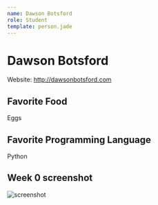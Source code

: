 ```yaml
---
name: Dawson Botsford
role: Student
template: person.jade
---
```


Dawson Botsford
=======
Website: http://dawsonbotsford.com

## Favorite Food

Eggs

## Favorite Programming Language

Python

## Week 0 screenshot

![screenshot](http://i.imgur.com/a3VDgRw.png)

